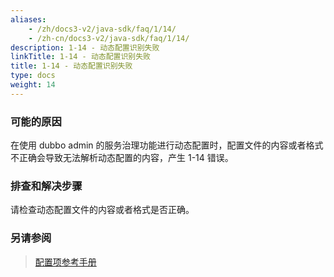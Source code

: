 ```yaml
---
aliases:
    - /zh/docs3-v2/java-sdk/faq/1/14/
    - /zh-cn/docs3-v2/java-sdk/faq/1/14/
description: 1-14 - 动态配置识别失败
linkTitle: 1-14 - 动态配置识别失败
title: 1-14 - 动态配置识别失败
type: docs
weight: 14
---
```







### 可能的原因
 在使用 dubbo admin 的服务治理功能进行动态配置时，配置文件的内容或者格式不正确会导致无法解析动态配置的内容，产生 1-14 错误。
### 排查和解决步骤
 请检查动态配置文件的内容或者格式是否正确。


### 另请参阅
> [配置项参考手册](../../../reference-manual/config/properties)